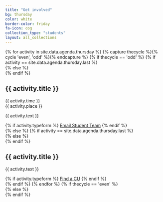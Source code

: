 ```yaml
---
title: "Get involved"
bg: thursday
color: white
border-color: friday
fa-icon: cog
collection_type: "students"
layout: all_collections
---
```


<div class="section-lines section-top section-left"></div>
{% for activity in site.data.agenda.thursday %}
  {% capture thecycle %}{% cycle 'even', 'odd' %}{% endcapture %}
  {% if thecycle == 'odd' %}
  {% if activity == site.data.agenda.thursday.last %}
  <div class="activity section-left">
  {% else %}
  <div class="activity section-left section-bottom">
  {% endif %}
    <div class="row activity-info-wrapper valign-wrapper">
      <div class="col m12 activity-info">
        <h2 class="activity-title"> {{ activity.title }} </h2>
        <div class="col m12 activity-time">
          <i class="fa fa-clock-o"></i> <span> {{ activity.time }} </span>
        </div>
        <div class="col m12 activity-place">
          <i class="fa fa-map-marker"></i> <span> {{ activity.place }} </span>
        </div>
        <p class="col m12 activity-desc"> {{ activity.text }} </p>
        {% if activity.typeform %}
        <a class="waves-effect waves-light btn bg-{{ page.border-color }}" href="{{ activity.typeform }}" onmouseover="this.href=this.href.replace('@@','.')">Email Student Team</a>
        {% endif %}
      </div>
    </div>
  </div>
  {% else %}
  {% if activity == site.data.agenda.thursday.last %}
  <div class="activity section-right">
  {% else %}
  <div class="activity section-right section-bottom">
  {% endif %}
    <div class="row activity-info-wrapper valign-wrapper">
      <div class="col m12 activity-info">
        <h2 class="activity-title"> {{ activity.title }} </h2>
        <p class="col m12 activity-desc"> {{ activity.text }} </p>
        {% if activity.typeform %}
        <a class="waves-effect waves-light btn bg-{{ page.border-color }}" href="{{ activity.typeform }}" target="blank">Find a CU</a>
        {% endif %}
      </div>
    </div>
  </div>
  {% endif %}
{% endfor %}
{% if thecycle == 'even' %}
<div class="section-lines section-bottom section-left"></div>
  {% else %}
<div class="section-lines section-bottom section-right"></div>
{% endif %}
